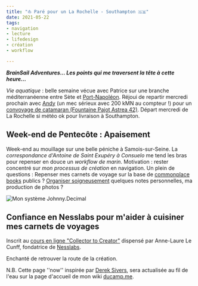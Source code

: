 ```yaml
---
title: "⛵️ Paré pour un La Rochelle - Southampton 🇬🇧" 
date: 2021-05-22
tags:
- navigation
- lecture
- lifedesign
- création 
- workflow

---
```

**_BrainSail Adventures... Les points qui me traversent la tête à cette heure..._**

*Vie aquatique* : belle semaine vécue avec Patrice sur une branche méditerranéenne entre Sète et [Port-Napoléon](https://www.port-adhoc.com/port-napoleon/). Réjoui de repartir mercredi prochain avec [Andy](https://www.relianceyachtmanagement.com/andy-mallion/) (un mec sérieux avec 200 kMN au compteur !) pour un [convoyage de catamaran (Fountaine Pajot Astrea 42)](https://www.bourse-aux-equipiers.com/annonce-33501.html). Départ mercredi de La Rochelle si météo ok pour livraison à Southampton. 

## Week-end de Pentecôte :  Apaisement

Week-end au mouillage sur une belle péniche à Samois-sur-Seine. La *correspondance d'Antoine de Saint Exupéry à Consuelo* me tend les bras pour repenser en douce un *workflow de marin*. Motivation : rester concentré sur *mon processus de création* en navigation. Un plein de questions : Repenser mes carnets de voyage sur la base de [commonplace books](https://ducamp.me/Commonplace_book) publics ? [Organiser soigneusement](https://ducamp.me/Johnny.Decimal) quelques notes personnelles, ma production de photos ?

![Mon système Johnny.Decimal](https://ducamp.me/images/thumb/3/39/Navigation-Johnny.Decimal.png/1600px-Navigation-Johnny.Decimal.png)



## Confiance en Nesslabs pour m'aider à cuisiner mes carnets de voyages

Inscrit au [cours en ligne "Collector to Creator"](https://community.nesslabs.com/c/dashboard/schedule) dispensé par Anne-Laure Le Cunff, fondatrice de [Nesslabs](https://nesslabs.com/). 

Enchanté de retrouver la route de la création.


N.B. Cette page ''now'' inspirée par [Derek Sivers](https://ducamp.me/maintenant), sera actualisée au fil de l'eau sur la page d'accueil de mon wiki [ducamp.me](https://ducamp.me/).
